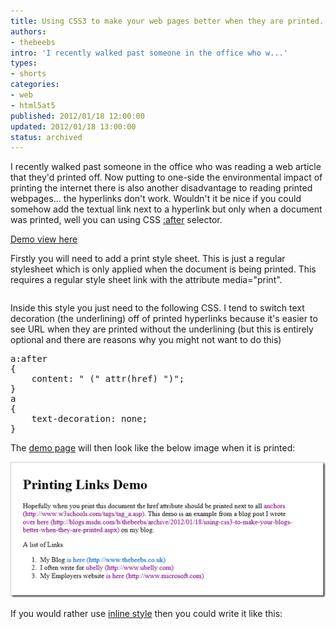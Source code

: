 ```yaml
---
title: Using CSS3 to make your web pages better when they are printed.
authors:
- thebeebs
intro: 'I recently walked past someone in the office who w...'
types:
- shorts
categories:
- web
- html5at5
published: 2012/01/18 12:00:00
updated: 2012/01/18 13:00:00
status: archived
---
```


I recently walked past someone in the office who was reading a web article that they'd printed off. Now putting to one-side the environmental impact of printing the internet there is also another disadvantage to reading printed webpages... the hyperlinks don't work. Wouldn't it be nice if you could somehow add the textual link next to a hyperlink but only when a document was printed, well you can using CSS [:after](http://www.w3schools.com/cssref/sel_after.asp) selector.

[<span>Demo</span> view here ](http://lab.thebeebs.co.uk/printingLinks/)

Firstly you will need to add a print style sheet. This is just a regular stylesheet which is only applied when the document is being printed. This requires a regular style sheet link with the attribute media="print".
  <div style="padding-bottom: 0px; margin: 0px; padding-left: 0px; padding-right: 0px; display: inline; float: none; padding-top: 0px" id="scid:f32c3428-b7e9-4f15-a8ea-c502c7ff2e88:ec71355a-ad6e-4c86-87fd-fa5b2a579257" class="wlWriterEditableSmartContent"><pre class="brush: html;"><link href="print.css" rel="stylesheet" type="text/css" media="print" /></pre></div>

Inside this style you just need to the following CSS. I tend to switch text decoration (the underlining) off of printed hyperlinks because it's easier to see URL when they are printed without the underlining (but this is entirely optional and there are reasons why you might not want to do this)

<div style="padding-bottom: 0px; margin: 0px; padding-left: 0px; padding-right: 0px; display: inline; float: none; padding-top: 0px" id="scid:f32c3428-b7e9-4f15-a8ea-c502c7ff2e88:b89b1906-cbef-4f86-ac71-c4a97992d9a5" class="wlWriterEditableSmartContent"><pre class="brush: html;">a:after
{
    content: " (" attr(href) ")";
}
a
{
    text-decoration: none;
}
</pre></div>

The [demo page](http://lab.thebeebs.co.uk/printingLinks/) will then look like the below image when it is printed:

[![An image of the printed webpage](images/0361.image_thumb.png "The resultant web page")](https://msdnshared.blob.core.windows.net/media/MSDNBlogsFS/prod.evol.blogs.msdn.com/CommunityServer.Blogs.Components.WeblogFiles/00/00/01/38/93/metablogapi/5483.image_2.png)

If you would rather use [inline style](http://lab.thebeebs.co.uk/printingLinks/inline.html) then you could write it like this:

<div style="padding-bottom: 0px; margin: 0px; padding-left: 0px; padding-right: 0px; display: inline; float: none; padding-top: 0px" id="scid:f32c3428-b7e9-4f15-a8ea-c502c7ff2e88:b9ed7354-abd8-4672-8c87-f76ff504d54d" class="wlWriterEditableSmartContent"><pre class="brush: html;"><style>
        @media print
        {
            a:after
            {
                content: " (" attr(href) ")";
            }
            a
            {
                text-decoration: none;
            }        
        }
</style></pre></div>